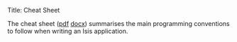 Title: Cheat Sheet

The cheat sheet ([pdf](resources/IsisCheatSheet.pdf) [docx](resources/IsisCheatSheet.docx)) summarises the main programming conventions to follow when writing an Isis application.
